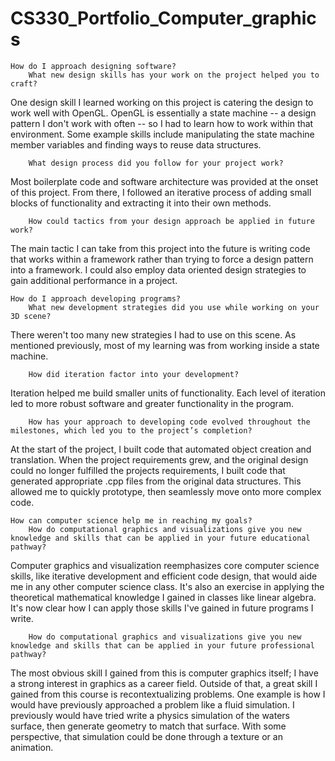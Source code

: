# CS330_Portfolio_Computer_graphics

    How do I approach designing software?
        What new design skills has your work on the project helped you to craft?

One design skill I learned working on this project is catering the design to work well with OpenGL.  OpenGL is essentially a state machine -- a design pattern I don't work with often -- so I had to learn how to work within that environment.  Some example skills include manipulating the state machine member variables and finding ways to reuse data structures.
        
        What design process did you follow for your project work?

Most boilerplate code and software architecture was provided at the onset of this project.  From there, I followed an iterative process of adding small blocks of functionality and extracting it into their own methods.
        
        How could tactics from your design approach be applied in future work?

The main tactic I can take from this project into the future is writing code that works within a framework rather than trying to force a design pattern into a framework.  I could also employ data oriented design strategies to gain additional performance in a project.  
        
    How do I approach developing programs?
        What new development strategies did you use while working on your 3D scene?

There weren't too many new strategies I had to use on this scene.  As mentioned previously, most of my learning was from working inside a state machine.
        
        How did iteration factor into your development?
        
Iteration helped me build smaller units of functionality.  Each level of iteration led to more robust software and greater functionality in the program.
        
        How has your approach to developing code evolved throughout the milestones, which led you to the project’s completion?
    
At the start of the project, I built code that automated object creation and translation.  When the project requirements grew, and the original design could no longer fulfilled the projects requirements, I built code that generated appropriate .cpp files from the original data structures.  This allowed me to quickly prototype, then seamlessly move onto more complex code.
    
    How can computer science help me in reaching my goals?
        How do computational graphics and visualizations give you new knowledge and skills that can be applied in your future educational pathway?

Computer graphics and visualization reemphasizes core computer science skills, like iterative development and efficient code design, that would aide me in any other computer science class.  It's also an exercise in applying the theoretical mathematical knowledge I gained in classes like linear algebra.  It's now clear how I can apply those skills I've gained in future programs I write.
        
        How do computational graphics and visualizations give you new knowledge and skills that can be applied in your future professional pathway?

The most obvious skill I gained from this is computer graphics itself;  I have a strong interest in graphics as a career field.  Outside of that, a great skill I gained from this course is recontextualizing problems.  One example is how I would have previously approached a problem like a fluid simulation.  I previously would have tried write a physics simulation of the waters surface, then generate geometry to match that surface. With some perspective, that simulation could be done through a texture or an animation.
